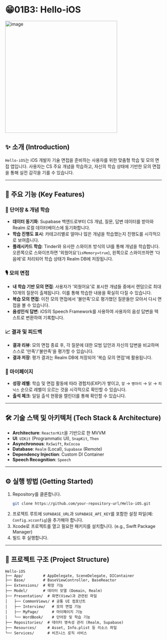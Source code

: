 # 😁01B3: Hello-iOS
<img width="360" height="360" alt="image" src="https://github.com/user-attachments/assets/2c2835bc-2251-41cd-9a8e-708436b1ccfd" />

## ✨ 소개 (Introduction)

`Hello-iOS`는 iOS 개발자 기술 면접을 준비하는 사용자를 위한 맞춤형 학습 및 모의 면접 앱입니다. 사용자는 CS 주요 개념을 학습하고, 자신의 학습 상태에 기반한 모의 면접을 통해 실전 감각을 기를 수 있습니다.

---

## 🚀 주요 기능 (Key Features)

### 📖 단어장 & 개념 학습
- **데이터 동기화**: Supabase 백엔드로부터 CS 개념, 질문, 답변 데이터를 받아와 Realm 로컬 데이터베이스에 동기화합니다.
- **학습 진행도 표시**: 카테고리별로 얼마나 많은 개념을 학습했는지 진행도를 시각적으로 보여줍니다.
- **플래시카드 학습**: Tinder와 유사한 스와이프 방식의 UI를 통해 개념을 학습합니다. 오른쪽으로 스와이프하면 '외웠어요'(`isMemory=true`), 왼쪽으로 스와이프하면 '다음에'로 처리되어 학습 상태가 Realm DB에 저장됩니다.

### 🎙️ 모의 면접
- **내 학습 기반 모의 면접**: 사용자가 '외웠어요'로 표시한 개념들 중에서 랜덤으로 최대 10개의 질문이 출제됩니다. 이를 통해 학습한 내용을 확실히 다질 수 있습니다.
- **복습 모의 면접**: 이전 모의 면접에서 '불만족'으로 평가했던 질문들만 모아서 다시 면접을 볼 수 있습니다.
- **음성인식 답변**: iOS의 Speech Framework를 사용하여 사용자의 음성 답변을 텍스트로 변환하여 기록합니다.

### 📈 결과 및 피드백
- **결과 리뷰**: 모의 면접 종료 후, 각 질문에 대한 모범 답안과 자신의 답변을 비교하며 스스로 '만족'/'불만족'을 평가할 수 있습니다.
- **결과 저장**: 평가 결과는 Realm DB에 저장되어 '복습 모의 면접'에 활용됩니다.

### 👤 마이페이지
- **성장 레벨**: 학습 및 면접 활동에 따라 경험치(EXP)가 쌓이고, `알` → `병아리` → `닭` → `피닉스` 순으로 레벨이 오르는 것을 시각적으로 확인할 수 있습니다.
- **출석 체크**: 일일 출석 현황을 캘린더를 통해 확인할 수 있습니다.

---

## 🛠️ 기술 스택 및 아키텍처 (Tech Stack & Architecture)

- **Architecture**: `ReactorKit`을 기반으로 한 MVVM
- **UI**: `UIKit` (Programmatic UI), `SnapKit`, `Then`
- **Asynchronous**: `RxSwift`, `RxCocoa`
- **Database**: `Realm` (Local), `Supabase` (Remote)
- **Dependency Injection**: Custom DI Container
- **Speech Recognition**: `Speech`

---

## ⚙️ 실행 방법 (Getting Started)

1.  Repository를 클론합니다.
    ```bash
    git clone https://github.com/your-repository-url/Hello-iOS.git
    ```
2.  프로젝트 루트에 `SUPABASE_URL`과 `SUPABASE_API_KEY`를 포함한 설정 파일(예: `Config.xcconfig`)을 추가해야 합니다.
3.  Xcode로 프로젝트를 열고 필요한 패키지를 설치합니다. (e.g., Swift Package Manager)
4.  빌드 후 실행합니다.

---

## 📂 프로젝트 구조 (Project Structure)

```
Hello-iOS
├── App/         # AppDelegate, SceneDelegate, DIContainer
├── Base/        # BaseViewController, BaseReactor
├── Extensions/  # 확장 기능
├── Model/       # 데이터 모델 (Domain, Realm)
├── Presentation/  # 화면(View)과 관련된 파일
│   ├── CommonViews/ # 공통 UI 컴포넌트
│   ├── Interview/   # 모의 면접 기능
│   ├── MyPage/      # 마이페이지 기능
│   └── WordBook/    # 단어장 및 학습 기능
├── Repositories/  # 데이터 영속성 관리 (Realm, Supabase)
├── Resources/     # Asset, Info.plist 등 리소스 파일
└── Services/      # 비즈니스 로직 서비스
```
